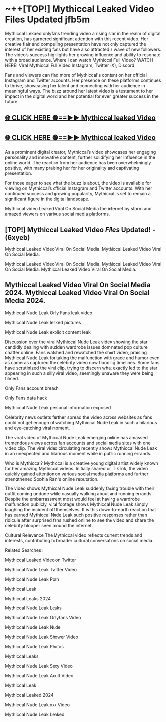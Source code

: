 # ~++[TOP!] Mythiccal Leaked Video Files Updated jfb5m

 Mythiccal Lekaed onlyfans trending video a rising star in the realm of digital creation, has garnered significant attention with this recent video. Her creative flair and compelling presentation have not only captured the interest of her existing fans but have also attracted a wave of new followers. The video’s success highlights her growing influence and ability to resonate with a broad audience.
Where i can watch  Mythiccal Full Video? WATCH HERE! Viral  Mythiccal Full Video Instagram, Twitter (X), Discord.


Fans and viewers can find more of  Mythiccal's content on her official Instagram and Twitter accounts. Her presence on these platforms continues to thrive, showcasing her talent and connecting with her audience in meaningful ways. The buzz around her latest video is a testament to her impact in the digital world and her potential for even greater success in the future.


## [🌐 CLICK HERE 🟢==►►  Mythiccal leaked Video ](https://onlyclips.site?title=Mythiccal&ref=git)

## [🌐 CLICK HERE 🟢==►►  Mythiccal leaked Video ](https://onlyclips.site?title=Mythiccal&ref=git)


As a prominent digital creator,  Mythiccal’s video showcases her engaging personality and innovative content, further solidifying her influence in the online world. The reaction from her audience has been overwhelmingly positive, with many praising her for her originality and captivating presentation.

For those eager to see what the buzz is about, the video is available for viewing on  Mythiccal’s official Instagram and Twitter accounts. With her continued success and growing popularity,  Mythiccal is set to remain a significant figure in the digital landscape.


  Mythiccal video Leaked Viral On Social Media the internet by storm and amazed viewers on various social media platforms.


## [TOP!]  Mythiccal Leaked Video *Files* Updated! - (6xyeb) 

 Mythiccal Leaked Video Viral On Social Media. Mythiccal Leaked Video Viral On Social Media.

 Mythiccal Leaked Video Viral On Social Media. Mythiccal Leaked Video Viral On Social Media. Mythiccal Leaked Video Viral On Social Media.


##  Mythiccal Leaked Video Viral On Social Media 2024. Mythiccal Leaked Video Viral On Social Media 2024.
 Mythiccal Nude Leak Only Fans leak video

 Mythiccal Nude Leak leaked pictures

 Mythiccal Nude Leak explicit content leak

Discussion over the viral  Mythiccal Nude Leak video showing the star candidly dealing with sudden wardrobe issues dominated pop culture chatter online. Fans watched and rewatched the short video, praising  Mythiccal Nude Leak for taking the malfunction with grace and humor even as cameras captured the celebrity video now flooding timelines. Some fans have scrutinized the viral clip, trying to discern what exactly led to the star appearing in such a silly viral video, seemingly unaware they were being filmed.


Only Fans account breach

Only Fans data hack

 Mythiccal Nude Leak personal information exposed

Celebrity news outlets further spread the video across websites as fans could not get enough of watching  Mythiccal Nude Leak in such a hilarious and eye-catching viral moment.


The viral video of  Mythiccal Nude Leak emerging online has amassed tremendous views across fan accounts and social media sites with one video clip. The viral video circulating recently shows  Mythiccal Nude Leak in an unexpected and hilarious moment while in public running errands.


Who is  Mythiccal?  Mythiccal is a creative young digital artist widely known for her amazing  Mythiccal videos. Initially shared on TikTok, the video quickly gained attention on various social media platforms and further strengthened Sophia Rain's online reputation.

The video shows  Mythiccal Nude Leak suddenly facing trouble with their outfit coming undone while casually walking about and running errands. Despite the embarrassment most would feel at having a wardrobe malfunction publicly, viral footage shows  Mythiccal Nude Leak simply laughing the incident off themselves. It is this down-to-earth reaction that has earned  Mythiccal Nude Leak such positive responses rather than ridicule after surprised fans rushed online to see the video and share the celebrity blooper seen around the internet.

Cultural Relevance The  Mythiccal video reflects current trends and interests, contributing to broader cultural conversations on social media.

Related Searches :

 Mythiccal Leaked Video on Twitter

 Mythiccal Nude Leak Twitter Video

 Mythiccal Nude Leak Porn

 Mythiccal Leak 

 Mythiccal Leaks 2024

 Mythiccal Nude Leak Leaks

 Mythiccal Nude Leak Onlyfans Video

 Mythiccal Nude Leak Nude

 Mythiccal Nude Leak Shower Video

 Mythiccal Nude Leak Photos

 Mythiccal Leaks

 Mythiccal Nude Leak Sexy Video

 Mythiccal Nude Leak Adult Video

 Mythiccal Leak

 Mythiccal Leaked 2024

 Mythiccal Nude Leak xxx Video

 Mythiccal Nude Leak Leaked